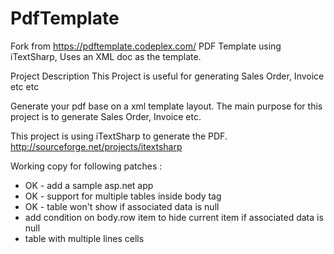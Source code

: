 # PdfTemplate
Fork from https://pdftemplate.codeplex.com/
PDF Template using iTextSharp, Uses an XML doc as the template.

Project Description
This Project is useful for generating Sales Order, Invoice etc etc

Generate your pdf base on a xml template layout.
The main purpose for this project is to generate Sales Order, Invoice etc.

This project is using iTextSharp to generate the PDF.
http://sourceforge.net/projects/itextsharp


Working copy for following patches : 
 - OK - add a sample asp.net app
 - OK - support for multiple tables inside body tag
 - OK - table won't show if associated data is null
 - add condition on body.row item to hide current item if associated data is null
 - table with multiple lines cells
 
